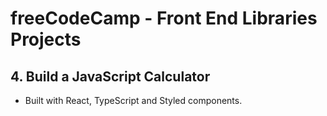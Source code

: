 # freeCodeCamp - Front End Libraries Projects

## 4. Build a JavaScript Calculator

- Built with React, TypeScript and Styled components.
